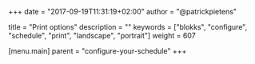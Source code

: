 +++
date            = "2017-09-19T11:31:19+02:00"
author          = "@patrickpietens"

title           = "Print options"
description     = ""
keywords        = ["blokks", "configure", "schedule", "print", "landscape", "portrait"]
weight          = 607

[menu.main]
parent          = "configure-your-schedule"
+++
